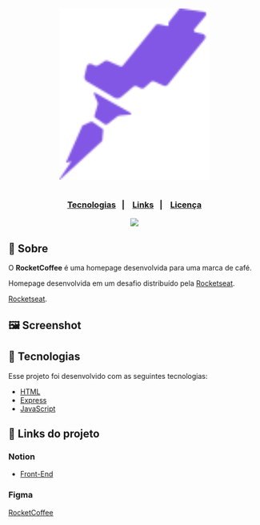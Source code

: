 <h3 align="center">
    <img width="300px" src="./img/logo-desktop.svg">
    <br><br>
    <p align="center">
      <a href="#-tecnologias">Tecnologias</a>&nbsp;&nbsp;&nbsp;|&nbsp;&nbsp;&nbsp;
      <a href="#-links-do-projeto">Links</a>&nbsp;&nbsp;&nbsp;|&nbsp;&nbsp;&nbsp;
      <a href="#-license">Licença</a>
  </p>

</h3>
<p align="center">
  <a href="https://rocketseat.com.br">
    <img src="https://img.shields.io/badge/Made%20by-Rocketseat-brightgreen&style=flat&logo">
  </a>
</p>

## 🔖 Sobre

O <strong>RocketCoffee</strong> é uma homepage desenvolvida para uma marca de café.

Homepage desenvolvida em um desafio distribuído pela [Rocketseat](https://rocketseat.com.br/).

[Rocketseat](https://rocketseat.com.br/).

## 🖼 Screenshot

## 🚀 Tecnologias

Esse projeto foi desenvolvido com as seguintes tecnologias:

- [HTML](https://www.w3schools.com/html/default.asp)
- [Express](https://www.w3schools.com/css/)
- [JavaScript](https://www.javascript.com/)

## 🔗 Links do projeto

### Notion
- [Front-End](https://efficient-sloth-d85.notion.site/Desafio-RocketCoffee-7802895f0dd44da5a6f71a64badc7e72)

### Figma
[RocketCoffee](https://www.figma.com/file/mURtWURPIX3wY2otNKbwmZ/RocketCoffee-Copy?fuid=898338598587225189)
